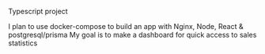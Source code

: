 Typescript project

I plan to use docker-compose to build an app with Nginx, Node, React & postgresql/prisma
My goal is to make a dashboard for quick access to sales statistics
